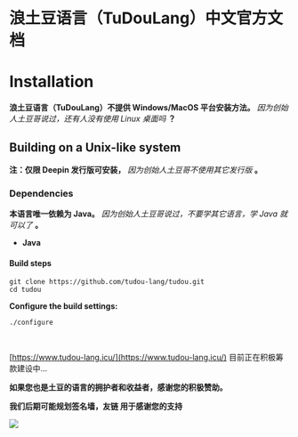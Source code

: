 # 浪土豆语言（TuDouLang）中文官方文档

# Installation

**浪土豆语言（TuDouLang）不提供 Windows/MacOS 平台安装方法。** *因为创始人土豆哥说过，还有人没有使用 Linux 桌面吗* **？**

## Building on a Unix-like system

**注：仅限 Deepin 发行版可安装，** *因为创始人土豆哥不使用其它发行版* **。**

### Dependencies

**本语言唯一依赖为 Java。** *因为创始人土豆哥说过，不要学其它语言，学 Java 就可以了* **。**

* **Java**

#### Build steps

```shell
git clone https://github.com/tudou-lang/tudou.git
cd tudou
```

**Configure the build settings:**

```shell
./configure
```

**‍**

[https://www.tudou-lang.icu/](https://www.tudou-lang.icu/) 目前正在积极筹款建设中...

**如果您也是土豆的语言的拥护者和收益者，感谢您的积极赞助。**

**我们后期可能规划签名墙，友链 用于感谢您的支持**

![](https://cdn.nlark.com/yuque/0/2024/png/599612/1729242612537-8dd7ac6e-f084-4478-b6b1-c989a4717ae0.png)
